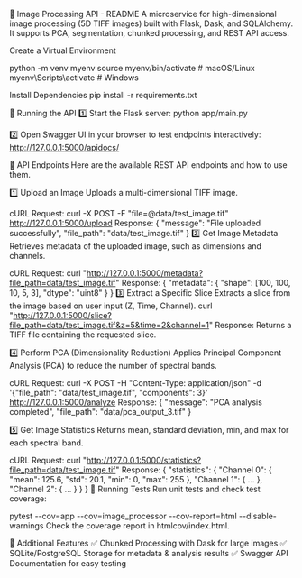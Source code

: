 📖 Image Processing API - README
A microservice for high-dimensional image processing (5D TIFF images) built with Flask, Dask, and SQLAlchemy.
It supports PCA, segmentation, chunked processing, and REST API access.

Create a Virtual Environment

python -m venv myenv
source myenv/bin/activate  # macOS/Linux
myenv\Scripts\activate      # Windows

Install Dependencies
pip install -r requirements.txt


🚀 Running the API
1️⃣ Start the Flask server:
python app/main.py

2️⃣ Open Swagger UI in your browser to test endpoints interactively:
http://127.0.0.1:5000/apidocs/

🔗 API Endpoints
Here are the available REST API endpoints and how to use them.

1️⃣ Upload an Image
Uploads a multi-dimensional TIFF image.

cURL Request:
curl -X POST -F "file=@data/test_image.tif" http://127.0.0.1:5000/upload
Response:
{
  "message": "File uploaded successfully",
  "file_path": "data/test_image.tif"
}
2️⃣ Get Image Metadata
Retrieves metadata of the uploaded image, such as dimensions and channels.

cURL Request:
curl "http://127.0.0.1:5000/metadata?file_path=data/test_image.tif"
Response:
{
  "metadata": {
    "shape": [100, 100, 10, 5, 3],
    "dtype": "uint8"
  }
}
3️⃣ Extract a Specific Slice
Extracts a slice from the image based on user input (Z, Time, Channel).
curl "http://127.0.0.1:5000/slice?file_path=data/test_image.tif&z=5&time=2&channel=1"
Response:
Returns a TIFF file containing the requested slice.

4️⃣ Perform PCA (Dimensionality Reduction)
Applies Principal Component Analysis (PCA) to reduce the number of spectral bands.

cURL Request:
curl -X POST -H "Content-Type: application/json" -d '{"file_path": "data/test_image.tif", "components": 3}' http://127.0.0.1:5000/analyze
Response:
{
  "message": "PCA analysis completed",
  "file_path": "data/pca_output_3.tif"
}

5️⃣ Get Image Statistics
Returns mean, standard deviation, min, and max for each spectral band.

cURL Request:
curl "http://127.0.0.1:5000/statistics?file_path=data/test_image.tif"
Response:
{
  "statistics": {
    "Channel 0": {
      "mean": 125.6,
      "std": 20.1,
      "min": 0,
      "max": 255
    },
    "Channel 1": { ... },
    "Channel 2": { ... }
  }
}
🧪 Running Tests
Run unit tests and check test coverage:

pytest --cov=app --cov=image_processor --cov-report=html --disable-warnings
Check the coverage report in htmlcov/index.html.

🌟 Additional Features
✅ Chunked Processing with Dask for large images
✅ SQLite/PostgreSQL Storage for metadata & analysis results
✅ Swagger API Documentation for easy testing
